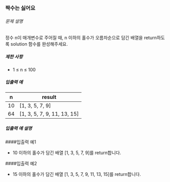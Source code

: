 ### 짝수는 싫어요

###### 문제 설명

정수 n이 매개변수로 주어질 때, n 이하의 홀수가 오름차순으로 담긴 배열을 return하도록 solution 함수를 완성해주세요.

##### 제한 사항

- 1 ≤ n ≤ 100

##### 입출력 예

| n  | result                      |
|----|-----------------------------|
| 10 | [1, 3, 5, 7, 9]             |
| 64 | [1, 3, 5, 7, 9, 11, 13, 15] |

##### 입출력 예 설명
####입출력 예1
- 10 이하의 홀수가 담긴 배열 [1, 3, 5, 7, 9]를 return합니다.

####입출력 예2
- 15 이하의 홀수가 담긴 배열 [1, 3, 5, 7, 9, 11, 13, 15]를 return합니다.
